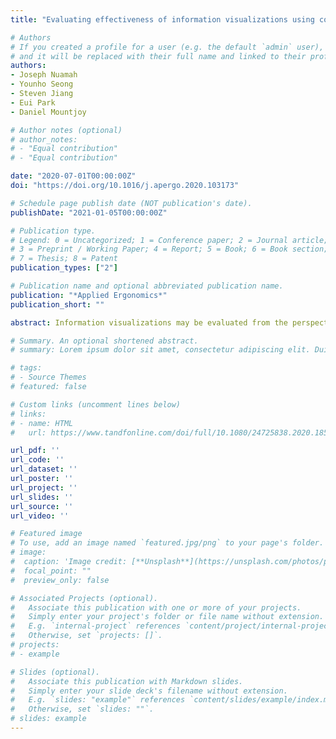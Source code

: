 ```yaml
---
title: "Evaluating effectiveness of information visualizations using cognitive fit theory: A neuroergonomics approach"

# Authors
# If you created a profile for a user (e.g. the default `admin` user), write the username (folder name) here 
# and it will be replaced with their full name and linked to their profile.
authors:
- Joseph Nuamah
- Younho Seong
- Steven Jiang
- Eui Park
- Daniel Mountjoy

# Author notes (optional)
# author_notes:
# - "Equal contribution"
# - "Equal contribution"

date: "2020-07-01T00:00:00Z"
doi: "https://doi.org/10.1016/j.apergo.2020.103173"

# Schedule page publish date (NOT publication's date).
publishDate: "2021-01-05T00:00:00Z"

# Publication type.
# Legend: 0 = Uncategorized; 1 = Conference paper; 2 = Journal article;
# 3 = Preprint / Working Paper; 4 = Report; 5 = Book; 6 = Book section;
# 7 = Thesis; 8 = Patent
publication_types: ["2"]

# Publication name and optional abbreviated publication name.
publication: "*Applied Ergonomics*"
publication_short: ""

abstract: Information visualizations may be evaluated from the perspective of how they match tasks that must be performed with them, a cognitive fit perspective. However, there is a gap between the high-level references made to cognitive fit and the low-level ability to identify and measure it during human interaction with visualizations. We bridge this gap by using an electroencephalography metric derived from frontal midline theta power and parietal alpha power, known as the task load index, to determine if cognitive effort measured at the level of cortical activity is less when cognitive fit is present compared to when cognitive fit is not. We found that when there is cognitive fit between the type of problem to be solved and the information displayed by a system, the task load index is lower compared to when cognitive fit is not present. We support this finding with subjective (NASA task load index) and performance (response time and accuracy) measures. Our approach, using electroencephalography, provides supplemental information to self-report and performance measures. Findings from this study are important because they (1) provide more validity to the cognitive fit theory using a neurophysiological measure, and (2) use the electroencephalography task load index metric as a means to assess cognitive workload and effort in general.

# Summary. An optional shortened abstract.
# summary: Lorem ipsum dolor sit amet, consectetur adipiscing elit. Duis posuere tellus ac convallis placerat. Proin tincidunt magna sed ex sollicitudin condimentum.

# tags:
# - Source Themes
# featured: false

# Custom links (uncomment lines below)
# links:
# - name: HTML
#   url: https://www.tandfonline.com/doi/full/10.1080/24725838.2020.1855272?casa_token=168ZfRqGyj0AAAAA%3Ah0JV_DKzCQSRIgJwncol0jZkudpPmXXu6UZ7U12LUrVK6Pn-c61JtH5dCtYw1alGA2rlIsnr1sBFbQ

url_pdf: ''
url_code: ''
url_dataset: ''
url_poster: ''
url_project: ''
url_slides: ''
url_source: ''
url_video: ''

# Featured image
# To use, add an image named `featured.jpg/png` to your page's folder. 
# image:
#  caption: 'Image credit: [**Unsplash**](https://unsplash.com/photos/pLCdAaMFLTE)'
#  focal_point: ""
#  preview_only: false

# Associated Projects (optional).
#   Associate this publication with one or more of your projects.
#   Simply enter your project's folder or file name without extension.
#   E.g. `internal-project` references `content/project/internal-project/index.md`.
#   Otherwise, set `projects: []`.
# projects:
# - example

# Slides (optional).
#   Associate this publication with Markdown slides.
#   Simply enter your slide deck's filename without extension.
#   E.g. `slides: "example"` references `content/slides/example/index.md`.
#   Otherwise, set `slides: ""`.
# slides: example
---
```


